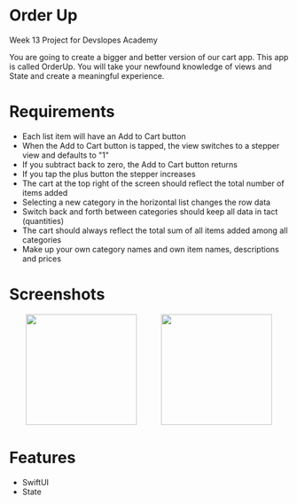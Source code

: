 # Order Up

Week 13 Project for Devslopes Academy

You are going to create a bigger and better version of our cart app. This app is called OrderUp.  You will take your newfound knowledge of views and State and create a meaningful experience.

# Requirements
* Each list item will have an Add to Cart button
* When the Add to Cart button is tapped, the view switches to a stepper view and defaults to "1"
* If you subtract back to zero, the Add to Cart button returns
* If you tap the plus button the stepper increases
* The cart at the top right of the screen should reflect the total number of items added
* Selecting a new category in the horizontal list changes the row data
* Switch back and forth between categories should keep all data in tact (quantities)
* The cart should always reflect the total sum of all items added among all categories
* Make up your own category names and own item names, descriptions and prices

# Screenshots

<img src = "https://user-images.githubusercontent.com/32715761/103488290-3dc03b80-4dc0-11eb-9839-7cbeeded2300.png" width="200" hspace="30" /> <img src = "https://user-images.githubusercontent.com/32715761/103488282-3305a680-4dc0-11eb-906f-94c97696e423.png" width="200" hspace="10" /> 

# Features
* SwiftUI
* State
